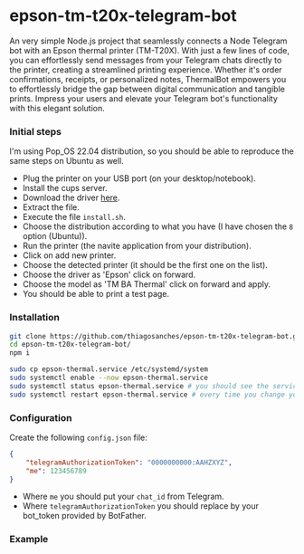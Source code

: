 # epson-tm-t20x-telegram-bot
An very simple Node.js project that seamlessly connects a Node Telegram bot with an Epson thermal printer (TM-T20X). With just a few lines of code, you can effortlessly send messages from your Telegram chats directly to the printer, creating a streamlined printing experience. Whether it's order confirmations, receipts, or personalized notes, ThermalBot empowers you to effortlessly bridge the gap between digital communication and tangible prints. Impress your users and elevate your Telegram bot's functionality with this elegant solution.

### Initial steps

I'm using Pop_OS 22.04 distribution, so you should be able to reproduce the same steps on Ubuntu as well.

- Plug the printer on your USB port (on your desktop/notebook).
- Install the cups server.
- Download the driver [here](https://www.epson-biz.com/modules/pos/index.php?page=single_soft&cid=5012).
- Extract the file.
- Execute the file `install.sh`.
- Choose the distribution according to what you have (I have chosen the `8` option (Ubuntu)).
- Run the printer (the navite application from your distribution).
- Click on add new printer.
- Choose the detected printer (it should be the first one on the list).
- Choose the driver as 'Epson' click on forward.
- Choose the model as 'TM BA Thermal' click on forward and apply.
- You should be able to print a test page.

### Installation
```bash
git clone https://github.com/thiagosanches/epson-tm-t20x-telegram-bot.git
cd epson-tm-t20x-telegram-bot/
npm i

sudo cp epson-thermal.service /etc/systemd/system
sudo systemctl enable --now epson-thermal.service
sudo systemctl status epson-thermal.service # you should see the service running.
sudo systemctl restart epson-thermal.service # every time you change your index.js you must restart the service to apply the changes.
```

### Configuration
Create the following `config.json` file:

```json
{
    "telegramAuthorizationToken": "0000000000:AAHZXYZ",
    "me": 123456789
}
```

- Where `me` you should put your `chat_id` from Telegram.
- Where `telegramAuthorizationToken` you should replace by your bot_token provided by BotFather.

### Example
